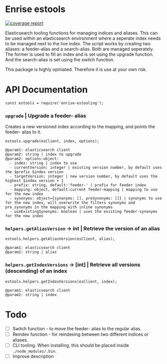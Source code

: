 # Enrise estools
[![coverage report](https://gitlab.enrise.com/Enrise/estooling/badges/master/coverage.svg)](https://gitlab.enrise.com/Enrise/estooling/commits/master)

Elasticsearch tooling functions for managing indices and aliases. This can be used within an elasticsearch environment where a seperate index needs to be managed next to the live index. The script works by creating two aliases: a feeder-alias and a search-alias. Both are managed seperately. The former is used to fill an index and is set using the upgrade function. And the search-alias is set using the switch function.

This package is highly opiniated. Therefore it is use at your own risk.

# API Documentation
```
const estools = require('enrise-estooling');
```

### `upgrade` | Upgrade a feeder- alias
Creates a new versioned index according to the mapping, and points the feeder- alias to it.

```
estools.upgrade(esClient, index, options);

@param1: elasticsearch client
@param2: string | index to upgrade
@param2: options-object:
  - index: string | index to use
  - currentVersion: integer | existing version number, by default uses the $prefix $index version
  - targetVersion: integer | new version number, by default uses the highest $index version + 1
  - prefix: string, default:'feeder-' | prefix for feeder index
  - mapping: object, default:current feeder-mapping | mapping to use for the new index
  - synonyms: object={synonyms: [], preSynonyms: []} | synonyms to use for the new index, will overwrite the filters synonyms and pre_synonyms in the mapping with inline synonyms
  - useExistingSynonyms: boolean | uses the existing feeder-synonyms for the new index
```

### `helpers.getAliasVersion` -> int | Retrieve the version of an alias
```
estools.helpers.getAliasVersion(esClient, alias);

@param1: elasticsearch client
@param2: string | alias
```

### `helpers.getIndexVersions` -> [int] | Retrieve all versions (descending) of an index
```
estools.helpers.getIndexVersions(esClient, index);

@param1: elasticsearch client
@param2: string | index
```

# Todo
- [ ] Switch function - to move the feeder- alias to the regular alias.
- [ ] Reindex function - for reindexing between two different indices or aliases.
- [ ] CLI tooling. When installing, this should be placed inside `./node_modules/.bin`.
- [ ] Improve description
